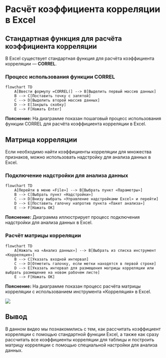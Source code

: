 # Расчёт коэффициента корреляции в Excel

## Стандартная функция для расчёта коэффициента корреляции

В Excel существует стандартная функция для расчёта коэффициента корреляции — **CORREL**.

### Процесс использования функции CORREL

```mermaid
flowchart TD
    A[Ввести формулу =CORREL(] --> B[Выделить первый массив данных]
    B --> C[Поставить точку с запятой]
    C --> D[Выделить второй массив данных]
    D --> E[Закрыть скобку]
    E --> F[Нажать Enter]
```

**Пояснение:** На диаграмме показан пошаговый процесс использования функции CORREL для расчёта коэффициента корреляции в Excel.

## Матрица корреляции

Если необходимо найти коэффициенты корреляции для множества признаков, можно использовать надстройку для анализа данных в Excel.

### Подключение надстройки для анализа данных

```mermaid
flowchart TD
    A[Перейти в меню «File»] --> B[Выбрать пункт «Параметры»]
    B --> C[Выбрать пункт «Надстройки»]
    C --> D[Внизу выбрать «Управление надстройками Excel» и перейти]
    D --> E[Поставить галочку напротив пункта «Пакет анализа»]
    E --> F[Нажать OK]
```

**Пояснение:** Диаграмма иллюстрирует процесс подключения надстройки для анализа данных в Excel.

### Расчёт матрицы корреляции

```mermaid
flowchart TD
    A[Нажать на «Анализ данных»] --> B[Выбрать из списка инструмент «Корреляция»]
    B --> C[Указать входной интервал]
    C --> D[Отметить галочку, если метки находятся в первой строке]
    D --> E[Указать интервал для размещения матрицы корреляции или выбрать размещение на новом рабочем листе]
    E --> F[Нажать OK]
```

**Пояснение:** На диаграмме показан процесс расчёта матрицы корреляции с использованием инструмента «Корреляция» в Excel.

![](images/СдАД__LEC_07_PART_06_E/000239s_top_7.jpg)

## Вывод

В данном видео мы познакомились с тем, как рассчитать коэффициент корреляции с помощью стандартной функции Excel, а также как сразу рассчитать все коэффициенты корреляции для таблицы и построить матрицу корреляции с помощью специальной настройки для анализа данных.